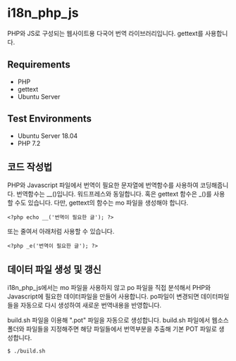# i18n_php_js
PHP와 JS로 구성되는 웹사이트용 다국어 번역 라이브러리입니다.
gettext를 사용합니다. 

## Requirements
* PHP
* gettext
* Ubuntu Server

## Test Environments
* Ubuntu Server 18.04
* PHP 7.2

## 코드 작성법
PHP와 Javascript 파일에서 번역이 필요한 문자열에 번역함수를 사용하여 코딩해줍니다. 번역함수는 __()입니다. 워드프레스와 동일합니다. 혹은 gettext 함수은 _()를 사용할 수도 있습니다. 다만, gettext의 함수는 mo 파일을 생성해야 합니다. 

``` 
<?php echo __('번역이 필요한 글'); ?>
```
또는 줄여서 아래처럼 사용할 수 있습니다.

``` 
<?php _e('번역이 필요한 글'); ?>
```



## 데이터 파일 생성 및 갱신
i18n_php_js에서는 mo 파일을 사용하지 않고 po 파일을 직접 분석해서 PHP와 Javascript에 필요한 데이터파일을 만들어 사용합니다. po파일이 변경되면 데이터파일들을 자동으로 다시 생성하여 새로운 번역내용을 반영합니다. 

build.sh 파일을 이용해 ".pot" 파일을 자동으로 생성합니다. build.sh 파일에서 웹소스 폴더와 파일들을 지정해주면 해당 파일들에서 번역부분을 추출해 기본 POT 파일로 생성합니다. 

```
$ ./build.sh
```
